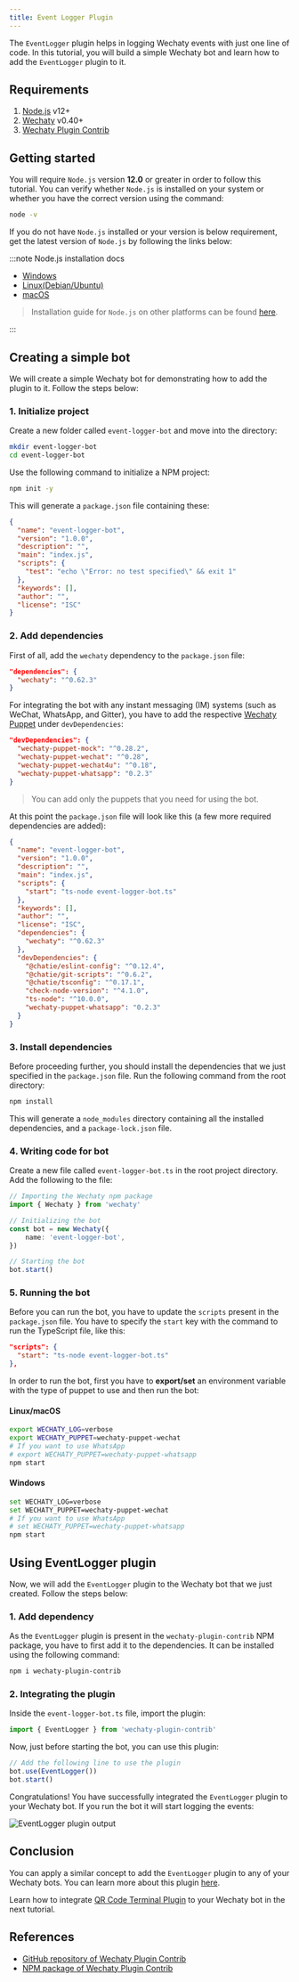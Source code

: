 ```yaml
---
title: Event Logger Plugin
---
```


The `EventLogger` plugin helps in logging Wechaty events with just one line of code. In this tutorial, you will build a simple Wechaty bot and learn how to add the `EventLogger` plugin to it.

## Requirements

1. [Node.js](https://nodejs.org/en/download) v12+
2. [Wechaty](https://www.npmjs.com/package/wechaty) v0.40+
3. [Wechaty Plugin Contrib](https://www.npmjs.com/package/wechaty-plugin-contrib)

## Getting started

You will require `Node.js` version **12.0** or greater in order to follow this tutorial. You can verify whether `Node.js` is installed on your system or whether you have the correct version using the command:

```sh
node -v
```

If you do not have `Node.js` installed or your version is below requirement, get the latest version of `Node.js` by following the links below:

:::note Node.js installation docs

* [Windows](https://nodejs.org/en/download/package-manager/#windows)
* [Linux\(Debian/Ubuntu\)](https://nodejs.org/en/download/package-manager/#debian-and-ubuntu-based-linux-distributions)
* [macOS](https://nodejs.org/en/download/package-manager/#macos)

> Installation guide for `Node.js` on other platforms can be found [here](https://nodejs.org/en/download/package-manager/).

:::

## Creating a simple bot

We will create a simple Wechaty bot for demonstrating how to add the plugin to it. Follow the steps below:

### 1. Initialize project

Create a new folder called `event-logger-bot` and move into the directory:

```sh
mkdir event-logger-bot
cd event-logger-bot
```

Use the following command to initialize a NPM project:

```sh
npm init -y
```

This will generate a `package.json` file containing these:

```json
{
  "name": "event-logger-bot",
  "version": "1.0.0",
  "description": "",
  "main": "index.js",
  "scripts": {
    "test": "echo \"Error: no test specified\" && exit 1"
  },
  "keywords": [],
  "author": "",
  "license": "ISC"
}
```

### 2. Add dependencies

First of all, add the `wechaty` dependency to the `package.json` file:

```json
"dependencies": {
  "wechaty": "^0.62.3"
}
```

For integrating the bot with any instant messaging (IM) systems (such as WeChat, WhatsApp, and Gitter), you have to add the respective [Wechaty Puppet](https://wechaty.js.org/docs/puppet-providers/) under `devDependencies`:

```json
"devDependencies": {
  "wechaty-puppet-mock": "^0.28.2",
  "wechaty-puppet-wechat": "^0.28",
  "wechaty-puppet-wechat4u": "^0.18",
  "wechaty-puppet-whatsapp": "0.2.3"
}
```

> You can add only the puppets that you need for using the bot.

At this point the `package.json` file will look like this (a few more required dependencies are added):

```json
{
  "name": "event-logger-bot",
  "version": "1.0.0",
  "description": "",
  "main": "index.js",
  "scripts": {
    "start": "ts-node event-logger-bot.ts"
  },
  "keywords": [],
  "author": "",
  "license": "ISC",
  "dependencies": {
    "wechaty": "^0.62.3"
  },
  "devDependencies": {
    "@chatie/eslint-config": "^0.12.4",
    "@chatie/git-scripts": "^0.6.2",
    "@chatie/tsconfig": "^0.17.1",
    "check-node-version": "^4.1.0",
    "ts-node": "^10.0.0",
    "wechaty-puppet-whatsapp": "0.2.3"
  }
}
```

### 3. Install dependencies

Before proceeding further, you should install the dependencies that we just specified in the `package.json` file. Run the following command from the root directory:

```sh
npm install
```

This will generate a `node_modules` directory containing all the installed dependencies, and a `package-lock.json` file.

### 4. Writing code for bot

Create a new file called `event-logger-bot.ts` in the root project directory. Add the following to the file:

```ts
// Importing the Wechaty npm package
import { Wechaty } from 'wechaty'

// Initializing the bot
const bot = new Wechaty({
    name: 'event-logger-bot',
})

// Starting the bot
bot.start()
```

### 5. Running the bot

Before you can run the bot, you have to update the `scripts` present in the `package.json` file. You have to specify the `start` key with the command to run the TypeScript file, like this:

```json
"scripts": {
  "start": "ts-node event-logger-bot.ts"
},
```

In order to run the bot, first you have to **export/set** an environment variable with the type of puppet to use and then run the bot:

#### Linux/macOS

```bash
export WECHATY_LOG=verbose
export WECHATY_PUPPET=wechaty-puppet-wechat
# If you want to use WhatsApp
# export WECHATY_PUPPET=wechaty-puppet-whatsapp
npm start
```

#### Windows

```bash
set WECHATY_LOG=verbose
set WECHATY_PUPPET=wechaty-puppet-wechat
# If you want to use WhatsApp
# set WECHATY_PUPPET=wechaty-puppet-whatsapp
npm start
```

## Using EventLogger plugin

Now, we will add the `EventLogger` plugin to the Wechaty bot that we just created. Follow the steps below:

### 1. Add dependency

As the `EventLogger` plugin is present in the `wechaty-plugin-contrib` NPM package, you have to first add it to the dependencies. It can be installed using the following command:

```sh
npm i wechaty-plugin-contrib
```

### 2. Integrating the plugin

Inside the `event-logger-bot.ts` file, import the plugin:

```ts
import { EventLogger } from 'wechaty-plugin-contrib'
```

Now, just before starting the bot, you can use this plugin:

```ts
// Add the following line to use the plugin
bot.use(EventLogger())
bot.start()
```

Congratulations! You have successfully integrated the `EventLogger` plugin to your Wechaty bot. If you run the bot it will start logging the events:

![EventLogger plugin output](../../static/img/docs/using-plugin-with-wechaty/event-logger/event-logger-output.png)

## Conclusion

You can apply a similar concept to add the `EventLogger` plugin to any of your Wechaty bots. You can learn more about this plugin [here](https://github.com/wechaty/wechaty-plugin-contrib#2-eventlogger).

Learn how to integrate [QR Code Terminal Plugin](./qr-code-terminal) to your Wechaty bot in the next tutorial.

## References

* [GitHub repository of Wechaty Plugin Contrib](https://github.com/wechaty/wechaty-plugin-contrib)
* [NPM package of Wechaty Plugin Contrib](https://www.npmjs.com/package/wechaty-plugin-contrib)
